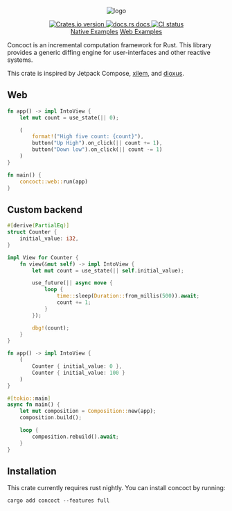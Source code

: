 <p align="center">
  <img alt="logo" src="./logo.png">
</p>

<div align="center">
 <a href="https://crates.io/crates/concoct">
    <img src="https://img.shields.io/crates/v/concoct?style=flat-square"
    alt="Crates.io version" />
  </a>
  <a href="https://docs.rs/concoct">
    <img src="https://img.shields.io/badge/docs-latest-blue.svg?style=flat-square"
      alt="docs.rs docs" />
  </a>
   <a href="https://github.com/concoct-rs/concoct/actions">
    <img src="https://github.com/matthunz/concoct/actions/workflows/rust.yml/badge.svg"
      alt="CI status" />
  </a>
</div>

<div align="center">
 <a href="https://github.com/concoct-rs/concoct/tree/main/concoct_examples">Native Examples</a>
 <a href="https://github.com/concoct-rs/concoct/tree/main/web_examples">Web Examples</a>
</div>

Concoct is an incremental computation framework for Rust.
This library provides a generic diffing engine for user-interfaces and other reactive systems.

This crate is inspired by Jetpack Compose, [xilem](https://github.com/linebender/xilem), and [dioxus](https://github.com/dioxuslabs/dioxus).

## Web
```rust
fn app() -> impl IntoView {
    let mut count = use_state(|| 0);

    (
        format!("High five count: {count}"),
        button("Up High").on_click(|| count += 1),
        button("Down low").on_click(|| count -= 1)
    )
}

fn main() {
    concoct::web::run(app)
}
```

## Custom backend
```rust
#[derive(PartialEq)]
struct Counter {
    initial_value: i32,
}

impl View for Counter {
    fn view(&mut self) -> impl IntoView {
        let mut count = use_state(|| self.initial_value);

        use_future(|| async move {
            loop {
                time::sleep(Duration::from_millis(500)).await;
                count += 1;
            }
        });

        dbg!(count);
    }
}

fn app() -> impl IntoView {
    (
        Counter { initial_value: 0 },
        Counter { initial_value: 100 }
    )
}

#[tokio::main]
async fn main() {
    let mut composition = Composition::new(app);
    composition.build();

    loop {
        composition.rebuild().await;
    }
}
```

## Installation
This crate currently requires rust nightly.
You can install concoct by running:
```
cargo add concoct --features full
```
